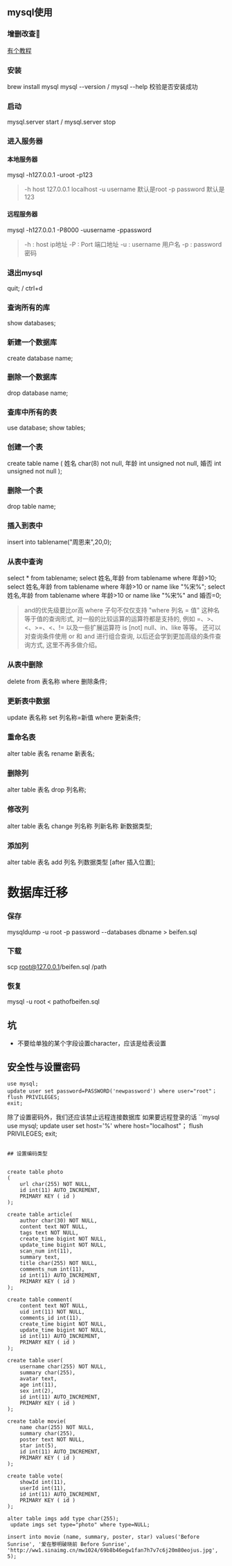 ## mysql使用
### 增删改查🐶
[有个教程](http://www.cnblogs.com/mr-wid/archive/2013/05/09/3068229.html)

### 安装
brew install mysql
mysql --version / mysql --help 校验是否安装成功

### 启动
mysql.server start  / mysql.server stop

### 进入服务器
#### 本地服务器
mysql -h127.0.0.1 -uroot -p123
> -h host 127.0.0.1 localhost
-u username 默认是root
-p password 默认是123

#### 远程服务器
mysql -h127.0.0.1 -P8000 -uusername -ppassword
> -h : host ip地址
-P : Port 端口地址
-u : username 用户名
-p : password 密码

### 退出mysql
quit; / ctrl+d

### 查询所有的库
show databases;

### 新建一个数据库
create database name;

### 删除一个数据库
drop database name;

### 查库中所有的表
use database;
show tables;

### 创建一个表
create table name
(
    姓名 char(8) not null,
    年龄 int unsigned not null,
    婚否 int unsigned not null
);

### 删除一个表
drop table name;

### 插入到表中
insert into tablename("周恩来",20,0);

### 从表中查询
select * from tablename;
select 姓名,年龄 from tablename where 年龄>10;
select 姓名,年龄 from tablename where 年龄>10 or name like "%宋%";
select 姓名,年龄 from tablename where 年龄>10 or name like "%宋%" and 婚否=0;
> and的优先级要比or高
>where 子句不仅仅支持 "where 列名 = 值" 这种名等于值的查询形式,
 对一般的比较运算的运算符都是支持的, 例如 =、>、<、>=、<、!= 以及一些扩展运算符 is [not] null、in、like 等等。
 还可以对查询条件使用 or 和 and 进行组合查询, 以后还会学到更加高级的条件查询方式, 这里不再多做介绍。

### 从表中删除
delete from 表名称 where 删除条件;

### 更新表中数据
update 表名称 set 列名称=新值 where 更新条件;

### 重命名表
alter table 表名 rename 新表名;

### 删除列
alter table 表名 drop 列名称;

### 修改列
alter table 表名 change 列名称 列新名称 新数据类型;

### 添加列
alter table 表名 add 列名 列数据类型 [after 插入位置];

# 数据库迁移
### 保存
mysqldump -u root -p password --databases dbname > beifen.sql

### 下载
scp root@127.0.0.1/beifen.sql /path

### 恢复
mysql -u root < pathofbeifen.sql

## 坑
- 不要给单独的某个字段设置character，应该是给表设置

## 安全性与设置密码
```mysql
use mysql;
update user set password=PASSWORD('newpassword') where user="root"；
flush PRIVILEGES;
exit;
```
除了设置密码外，我们还应该禁止远程连接数据库
如果要远程登录的话
``mysql
use mysql;
update user set host='%' where host="localhost"；
flush PRIVILEGES;
exit;
```

## 设置编码类型


create table photo
(
    url char(255) NOT NULL,
    id int(11) AUTO_INCREMENT,
    PRIMARY KEY ( id )
);

create table article(
    author char(30) NOT NULL,
    content text NOT NULL,
    tags text NOT NULL,
    create_time bigint NOT NULL,
    update_time bigint NOT NULL,
    scan_num int(11),
    summary text,
    title char(255) NOT NULL,
    comments_num int(11),
    id int(11) AUTO_INCREMENT,
    PRIMARY KEY ( id )
);

create table comment(
    content text NOT NULL,
    uid int(11) NOT NULL,
    comments_id int(11),
    create_time bigint NOT NULL,
    update_time bigint NOT NULL,
    id int(11) AUTO_INCREMENT,
    PRIMARY KEY ( id )
);

create table user(
    username char(255) NOT NULL,
    summary char(255),
    avatar text,
    age int(11),
    sex int(2),
    id int(11) AUTO_INCREMENT,
    PRIMARY KEY ( id )
);

create table movie(
    name char(255) NOT NULL,
    summary char(255),
    poster text NOT NULL,
    star int(5),
    id int(11) AUTO_INCREMENT,
    PRIMARY KEY ( id )
);

create table vote(
    showId int(11),
    userId int(11),
    id int(11) AUTO_INCREMENT,
    PRIMARY KEY ( id )
);

alter table imgs add type char(255);
 update imgs set type="photo" where type=NULL;

insert into movie (name, summary, poster, star) values('Before Sunrise', '爱在黎明破晓前 Before Sunrise', 'http://ww1.sinaimg.cn/mw1024/69b8b46egw1fan7h7v7c6j20m80eojus.jpg', 5);
